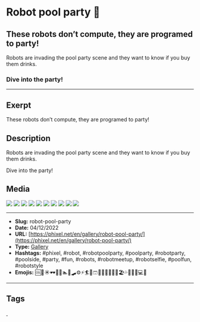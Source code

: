 # Robot pool party 🤖
## These robots don’t compute, they are programed to party!

Robots are invading the pool party scene and they want to know if you buy them drinks.

### Dive into the party!
------------
## Exerpt
These robots don’t compute, they are programed to party!
## Description
Robots are invading the pool party scene and they want to know if you buy them drinks.

Dive into the party!
## Media
<img src="media/e4a53d1a/robot-pool-party-01.jpg">
<img src="media/090e589a/robot-pool-party-02.jpg">
<img src="media/d800f30e/robot-pool-party-03.jpg">
<img src="media/e52f8573/robot-pool-party-04.jpg">
<img src="media/3906af1e/robot-pool-party-05.jpg">
<img src="media/3e7334de/robot-pool-party-06.jpg">
<img src="media/e1a325b3/robot-pool-party-07.jpg">
<img src="media/999d0610/robot-pool-party-08.jpg">
<img src="media/3bfd4c76/robot-pool-party-09.jpg">
<img src="media/96700dfc/robot-pool-party-10.jpg">

------------
- **Slug:** robot-pool-party
- **Date:** 04/12/2022
- **URL:** [https://phixel.net/en/gallery/robot-pool-party/](https://phixel.net/en/gallery/robot-pool-party/)
- **Type:** [Gallery](#gallery)
- **Hashtags:** #phixel, #robot, #robotpoolparty, #poolparty, #robotparty, #poolside, #party, #fun, #robots, #robotmeetup, #robotselfie, #poolfun, #robotstyle
- **Emojis:** 🆒🌊☀️🕶🎉🤖🏊🦾🛹⚙️⚡️🏄👙🩳🍹🥳🍨🎈🤽‍♀️🏖️💦🏊🏻‍♀️💻🦿

------------
## Tags
[ ](# )

